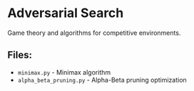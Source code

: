 # Adversarial Search

Game theory and algorithms for competitive environments.

## Files:
- `minimax.py` - Minimax algorithm
- `alpha_beta_pruning.py` - Alpha-Beta pruning optimization
